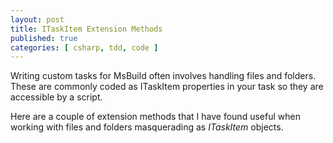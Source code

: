 ```yaml
---
layout: post
title: ITaskItem Extension Methods
published: true
categories: [ csharp, tdd, code ]
---
```


Writing custom tasks for MsBuild often involves handling files and folders. These are 
commonly coded as ITaskItem properties in your task so they are accessible by a script.

Here are a couple of extension methods that I have found useful when working with files and 
folders masquerading as *ITaskItem* objects.

<script src="https://gist.github.com/deejaygraham/5595865d61f89141b543.js"></script>
